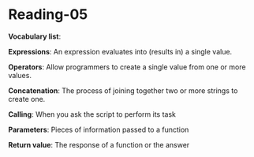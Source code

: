 # Reading-05

**Vocabulary list**:

**Expressions**: An expression evaluates into (results in) a single value. 

**Operators**: Allow programmers to create a single value from one or more values.

**Concatenation**: The process of joining together two or more strings to create one.

**Calling**: When you ask the script to perform its task

**Parameters**: Pieces of information passed to a function 

**Return value**: The response of a function or the answer